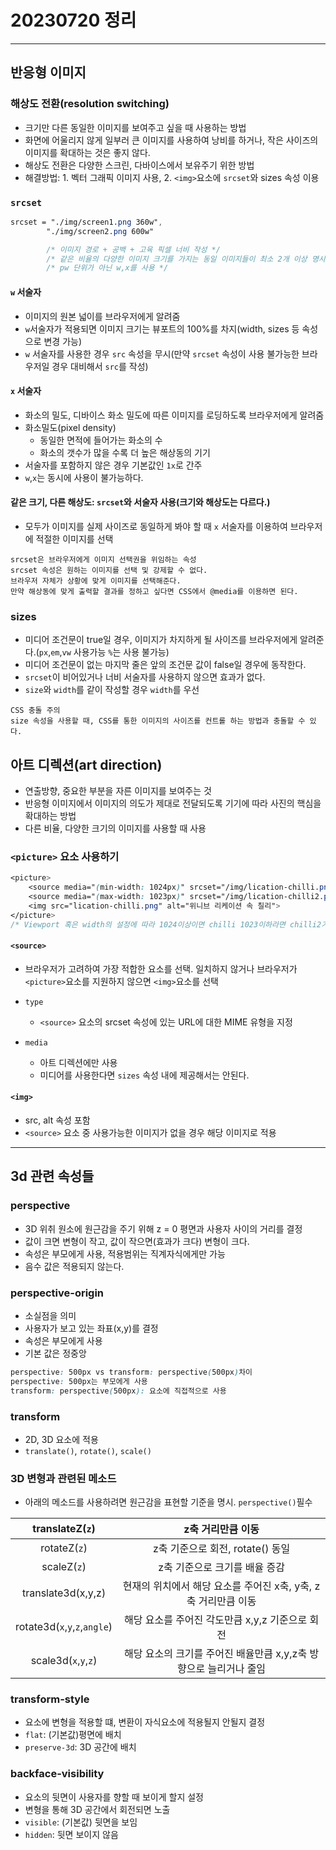# 20230720 정리

---

## 반응형 이미지

### 해상도 전환(resolution switching)

- 크기만 다른 동일한 이미지를 보여주고 싶을 때 사용하는 방법
- 화면에 어울리지 않게 일부러 큰 이미지를 사용하여 낭비를 하거나, 작은 사이즈의 이미지를 확대하는 것은 좋지 않다.
- 해상도 전환은 다양한 스크린, 다바이스에서 보유주기 위한 방법
- 해결방법: 1. 벡터 그래픽 이미지 사용, 2. `<img>`요소에 `srcset`와 sizes 속성 이용

### `srcset`

```css
srcset = "./img/screen1.png 360w",
        "./img/screen2.png 600w"

        /* 이미지 경로 + 공백 + 고육 픽셀 너비 작성 */
        /* 같은 비율의 다양한 이미지 크기를 가지는 동일 이미지들이 최소 2개 이상 명시하는 속성 */
        /* pw 단위가 아닌 w,x를 사용 */
```

#### `w` 서술자

- 이미지의 원본 넓이를 브라우저에게 알려줌
- `w`서술자가 적용되면 이미지 크기는 뷰포트의 100%를 차지(width, sizes 등 속성으로 변경 가능)
- `w` 서술자를 사용한 경우 `src` 속성을 무시(만약 `srcset` 속성이 사용 불가능한 브라우저일 경우 대비해서 `src`를 작성)

#### `x` 서술자

- 화소의 밀도, 디바이스 화소 밀도에 따른 이미지를 로딩하도록 브라우저에게 알려줌
- 화소밀도(pixel density)
  - 동일한 면적에 들어가는 화소의 수
  - 화소의 갯수가 많을 수록 더 높은 해상동의 기기
- 서술자를 포함하지 않은 경우 기본값인 `1x`로 간주
- `w`,`x`는 동시에 사용이 불가능하다.

#### 같은 크기, 다른 해상도: `srcset`와 서술자 사용(크기와 해상도는 다르다.)

- 모두가 이미지를 실제 사이즈로 동일하게 봐야 할 때 `x` 서술자를 이용하여 브라우저에 적절한 이미지를 선택

```
srcset은 브라우저에게 이미지 선택권을 위임하는 속성
srcset 속성은 원하는 이미지를 선택 및 강제할 수 없다.
브라우저 자체가 상황에 맞게 이미지를 선택해준다.
만약 해상동에 맞게 출력할 결과를 정하고 싶다면 CSS에서 @media를 이용하면 된다.
```

### sizes

- 미디어 조건문이 true일 경우, 이미지가 차지하게 될 사이즈를 브라우저에게 알려준다.(`px`,`em`,`vw` 사용가능 `%`는 사용 불가능)
- 미디어 조건문이 없는 마지막 줄은 앞의 조건문 값이 false일 경우에 동작한다.
- `srcset`이 비어있거나 너비 서술자를 사용하지 않으면 효과가 없다.
- `size`와 `width`를 같이 작성할 경우 `width`를 우선

```
CSS 충돌 주의
size 속성을 사용할 때, CSS를 통한 이미지의 사이즈를 컨트롤 하는 방법과 충돌할 수 있다.
```

## 아트 디렉션(art direction)

- 연출방향, 중요한 부분을 자른 이미지를 보여주는 것
- 반응형 이미지에서 이미지의 의도가 제대로 전달되도록 기기에 따라 사진의 핵심을 확대하는 방법
- 다른 비율, 다양한 크기의 이미지를 사용할 때 사용

### `<picture>` 요소 사용하기

```css
<picture>
	<source media="(min-width: 1024px)" srcset="/img/lication-chilli.png">
	<source media="(max-width: 1023px)" srcset="/img/lication-chilli2.png">
	<img src="lication-chilli.png" alt="위니브 리케이션 속 칠리">
</picture>
/* Viewport 혹은 width의 설정에 따라 1024이상이면 chilli 1023이하라면 chilli2가 적용 */
```

#### `<source>`

- 브라우저가 고려하여 가장 적합한 요소를 선택. 일치하지 않거나 브라우저가 `<picture>`요소를 지원하지 않으면 `<img>`요소를 선택
- `type`

  - `<source>` 요소의 srcset 속성에 있는 URL에 대한 MIME 유형을 지정

- `media`
  - 아트 디렉션에만 사용
  - 미디어를 사용한다면 `sizes` 속성 내에 제공해서는 안된다.

#### `<img>`

- src, alt 속성 포함
- `<source>` 요소 중 사용가능한 이미지가 없을 경우 해당 이미지로 적용

---

## 3d 관련 속성들

### perspective

- 3D 위취 원소에 원근감을 주기 위해 z = 0 평면과 사용자 사이의 거리를 결정
- 값이 크면 변형이 작고, 값이 작으면(효과가 크다) 변형이 크다.
- 속성은 부모에게 사용, 적용범위는 직계자식에게만 가능
- 음수 값은 적용되지 않는다.

### perspective-origin

- 소실점을 의미
- 사용자가 보고 있는 좌표(x,y)를 결정
- 속성은 부모에게 사용
- 기본 값은 정중앙

```css
perspective: 500px vs transform: perspective(500px)차이
perspective: 500px는 부모에게 사용
transform: perspective(500px): 요소에 직접적으로 사용
```

### transform

- 2D, 3D 요소에 적용
- `translate()`, `rotate()`, `scale()`

### 3D 변형과 관련된 메소드

- 아래의 메소드를 사용하려면 원근감을 표현할 기준을 명시. `perspective()`필수

|        translateZ(`z`)        |                         z축 거리만큼 이동                         |
| :---------------------------: | :---------------------------------------------------------------: |
|         rotateZ(`z`)          |                 z축 기준으로 회전, rotate() 동일                  |
|          scaleZ(`z`)          |                   z축 기준으로 크기를 배율 증감                   |
|      translate3d(x,y,z)       |  현재의 위치에서 해당 요소를 주어진 x축, y축, z축 거리만큼 이동   |
| rotate3d(`x`,`y`,`z`,`angle`) |          해당 요소를 주어진 각도만큼 x,y,z 기준으로 회전          |
|     scale3d(`x`,`y`,`z`)      | 해당 요소의 크기를 주어진 배율만큼 x,y,z축 방향으로 늘리거나 줄임 |

### transform-style

- 요소에 변형을 적용할 떄, 변환이 자식요소에 적용될지 안될지 결정
- `flat`: (기본값)평면에 배치
- `preserve-3d`: 3D 공간에 배치

### backface-visibility

- 요소의 뒷면이 사용자를 향할 때 보이게 할지 설정
- 변형을 통해 3D 공간에서 회전되면 노출
- `visible`: (기본값) 뒷면을 보임
- `hidden`: 뒷면 보이지 않음
